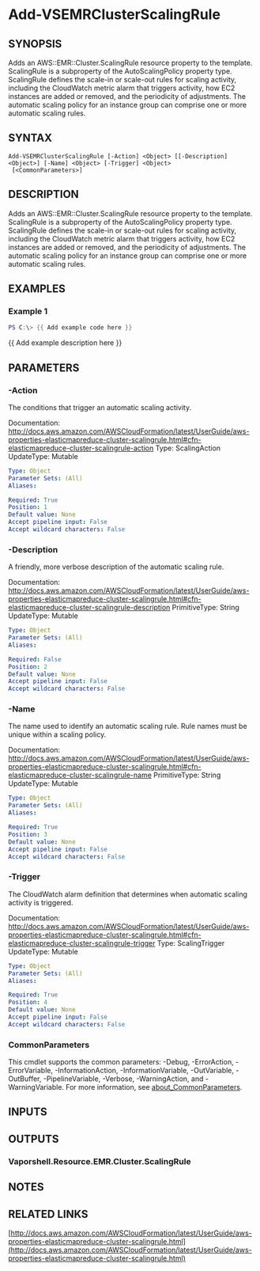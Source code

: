 # Add-VSEMRClusterScalingRule

## SYNOPSIS
Adds an AWS::EMR::Cluster.ScalingRule resource property to the template.
ScalingRule is a subproperty of the AutoScalingPolicy property type.
ScalingRule defines the scale-in or scale-out rules for scaling activity, including the CloudWatch metric alarm that triggers activity, how EC2 instances are added or removed, and the periodicity of adjustments.
The automatic scaling policy for an instance group can comprise one or more automatic scaling rules.

## SYNTAX

```
Add-VSEMRClusterScalingRule [-Action] <Object> [[-Description] <Object>] [-Name] <Object> [-Trigger] <Object>
 [<CommonParameters>]
```

## DESCRIPTION
Adds an AWS::EMR::Cluster.ScalingRule resource property to the template.
ScalingRule is a subproperty of the AutoScalingPolicy property type.
ScalingRule defines the scale-in or scale-out rules for scaling activity, including the CloudWatch metric alarm that triggers activity, how EC2 instances are added or removed, and the periodicity of adjustments.
The automatic scaling policy for an instance group can comprise one or more automatic scaling rules.

## EXAMPLES

### Example 1
```powershell
PS C:\> {{ Add example code here }}
```

{{ Add example description here }}

## PARAMETERS

### -Action
The conditions that trigger an automatic scaling activity.

Documentation: http://docs.aws.amazon.com/AWSCloudFormation/latest/UserGuide/aws-properties-elasticmapreduce-cluster-scalingrule.html#cfn-elasticmapreduce-cluster-scalingrule-action
Type: ScalingAction
UpdateType: Mutable

```yaml
Type: Object
Parameter Sets: (All)
Aliases:

Required: True
Position: 1
Default value: None
Accept pipeline input: False
Accept wildcard characters: False
```

### -Description
A friendly, more verbose description of the automatic scaling rule.

Documentation: http://docs.aws.amazon.com/AWSCloudFormation/latest/UserGuide/aws-properties-elasticmapreduce-cluster-scalingrule.html#cfn-elasticmapreduce-cluster-scalingrule-description
PrimitiveType: String
UpdateType: Mutable

```yaml
Type: Object
Parameter Sets: (All)
Aliases:

Required: False
Position: 2
Default value: None
Accept pipeline input: False
Accept wildcard characters: False
```

### -Name
The name used to identify an automatic scaling rule.
Rule names must be unique within a scaling policy.

Documentation: http://docs.aws.amazon.com/AWSCloudFormation/latest/UserGuide/aws-properties-elasticmapreduce-cluster-scalingrule.html#cfn-elasticmapreduce-cluster-scalingrule-name
PrimitiveType: String
UpdateType: Mutable

```yaml
Type: Object
Parameter Sets: (All)
Aliases:

Required: True
Position: 3
Default value: None
Accept pipeline input: False
Accept wildcard characters: False
```

### -Trigger
The CloudWatch alarm definition that determines when automatic scaling activity is triggered.

Documentation: http://docs.aws.amazon.com/AWSCloudFormation/latest/UserGuide/aws-properties-elasticmapreduce-cluster-scalingrule.html#cfn-elasticmapreduce-cluster-scalingrule-trigger
Type: ScalingTrigger
UpdateType: Mutable

```yaml
Type: Object
Parameter Sets: (All)
Aliases:

Required: True
Position: 4
Default value: None
Accept pipeline input: False
Accept wildcard characters: False
```

### CommonParameters
This cmdlet supports the common parameters: -Debug, -ErrorAction, -ErrorVariable, -InformationAction, -InformationVariable, -OutVariable, -OutBuffer, -PipelineVariable, -Verbose, -WarningAction, and -WarningVariable. For more information, see [about_CommonParameters](http://go.microsoft.com/fwlink/?LinkID=113216).

## INPUTS

## OUTPUTS

### Vaporshell.Resource.EMR.Cluster.ScalingRule
## NOTES

## RELATED LINKS

[http://docs.aws.amazon.com/AWSCloudFormation/latest/UserGuide/aws-properties-elasticmapreduce-cluster-scalingrule.html](http://docs.aws.amazon.com/AWSCloudFormation/latest/UserGuide/aws-properties-elasticmapreduce-cluster-scalingrule.html)

